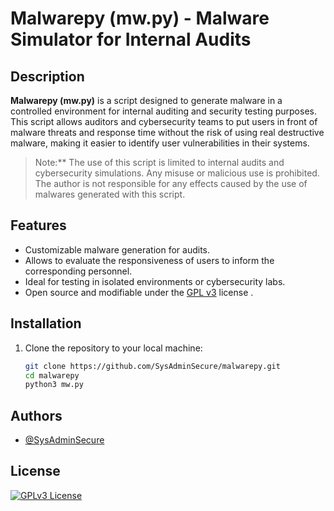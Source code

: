 # Malwarepy (mw.py) - Malware Simulator for Internal Audits



## Description

**Malwarepy (mw.py)** is a script designed to generate malware in a controlled environment for internal auditing and security testing purposes. This script allows auditors and cybersecurity teams to put users in front of malware threats and response time without the risk of using real destructive malware, making it easier to identify user vulnerabilities in their systems.

> Note:** The use of this script is limited to internal audits and cybersecurity simulations. Any misuse or malicious use is prohibited. The author is not responsible for any effects caused by the use of malwares generated with this script.

## Features

- Customizable malware generation for audits.
- Allows to evaluate the responsiveness of users to inform the corresponding personnel.
- Ideal for testing in isolated environments or cybersecurity labs.
- Open source and modifiable under the [GPL v3](https://www.gnu.org/licenses/gpl-3.0.html) license .
## Installation

1. Clone the repository to your local machine:
   ````bash
   git clone https://github.com/SysAdminSecure/malwarepy.git
   cd malwarepy
   python3 mw.py
## Authors

- [@SysAdminSecure](https://github.com/SysAdminSecure)


## License

[![GPLv3 License](https://img.shields.io/badge/License-GPL%20v3-blue.svg)](https://www.gnu.org/licenses/gpl-3.0)

